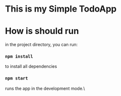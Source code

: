 # This is my Simple TodoApp

# How is should run

in the project directory, you can run:

### `npm install`

to install all dependencies

### `npm start`

runs the app in the development mode.\